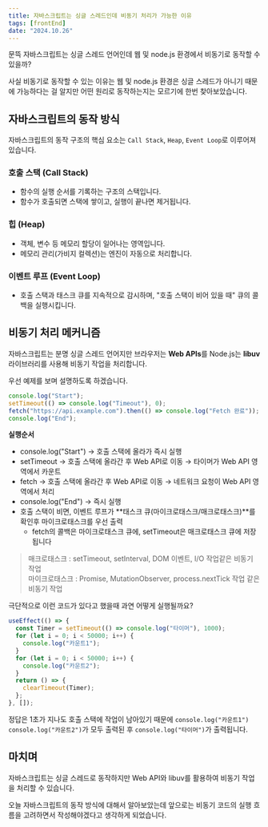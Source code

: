 ```yaml
---
title: 자바스크립트는 싱글 스레드인데 비동기 처리가 가능한 이유
tags: [frontEnd]
date: "2024.10.26"
---
```

문뜩 자바스크립트는 싱글 스레드 언어인데 웹 및 node.js 환경에서 비동기로 동작할 수 있을까?

사실 비동기로 동작할 수 있는 이유는 웹 및 node.js 환경은 싱글 스레드가 아니기 때문에 가능하다는 걸 알지만 
어떤 원리로 동작하는지는 모르기에 한번 찾아보았습니다.

## 자바스크립트의 동작 방식
자바스크립트의 동작 구조의 핵심 요소는 `Call Stack`, `Heap`, `Event Loop`로 이루어져 있습니다.

### 호출 스택 (Call Stack)
- 함수의 실행 순서를 기록하는 구조의 스택입니다.
- 함수가 호출되면 스택에 쌓이고, 실행이 끝나면 제거됩니다.

### 힙 (Heap)
- 객체, 변수 등 메모리 할당이 일어나는 영역입니다.
- 메모리 관리(가비지 컬렉션)는 엔진이 자동으로 처리합니다.

### 이벤트 루프 (Event Loop)
- 호출 스택과 태스크 큐를 지속적으로 감시하며, "호출 스택이 비어 있을 때" 큐의 콜백을 실행시킵니다.

## 비동기 처리 메커니즘
자바스크립트는 분명 싱글 스레드 언어지만 브라우저는 **Web APIs**를 Node.js는 **libuv** 라이브러리를 사용해 
비동기 작업을 처리합니다.

우선 예제를 보며 설명하도록 하겠습니다.
```js
console.log("Start");
setTimeout(() => console.log("Timeout"), 0);
fetch("https://api.example.com").then(() => console.log("Fetch 완료"));
console.log("End");
```

**실행순서**  
- console.log("Start") → 호출 스택에 올라가 즉시 실행  
- setTimeout → 호출 스택에 올라간 후 Web API로 이동 → 타이머가 Web API 영역에서 카운트
- fetch → 호출 스택에 올라간 후 Web API로 이동 → 네트워크 요청이 Web API 영역에서 처리  
- console.log("End") → 즉시 실행  
- 호출 스택이 비면, 이벤트 루프가 **태스크 큐(마이크로태스크/매크로태스크)**를 확인후 마이크로태스크를 우선 출력
  - fetch의 콜백은 마이크로태스크 큐에, setTimeout은 매크로태스크 큐에 저장됩니다  
> 매크로태스크 : setTimeout, setInterval, DOM 이벤트, I/O 작업같은 비동기 작업  
> 마이크로태스크 : Promise, MutationObserver, process.nextTick 작업 같은 비동기 작업


극단적으로 이런 코드가 있다고 했을때 과연 어떻게 실행될까요?  
```js
useEffect(() => {
  const Timer = setTimeout(() => console.log("타이머"), 1000);
  for (let i = 0; i < 50000; i++) {
    console.log("카운트1");
  }
  for (let i = 0; i < 50000; i++) {
    console.log("카운트2");
  }
  return () => {
    clearTimeout(Timer);
  };
}, []);
```

정답은 1초가 지나도 호출 스택에 작업이 남아있기 때문에 `console.log("카운트1")` `console.log("카운트2")`가 
모두 출력된 후 `console.log("타이머")`가 출력됩니다.

## 마치며 
자바스크립트는 싱글 스레드로 동작하지만 Web API와 libuv를 활용하여 비동기 작업을 처리할 수 있습니다.  

오늘 자바스크립트의 동작 방식에 대해서 알아보았는데 앞으로는 비동기 코드의 실행 흐름을 고려하면서 작성해야겠다고 생각하게 되었습니다.

